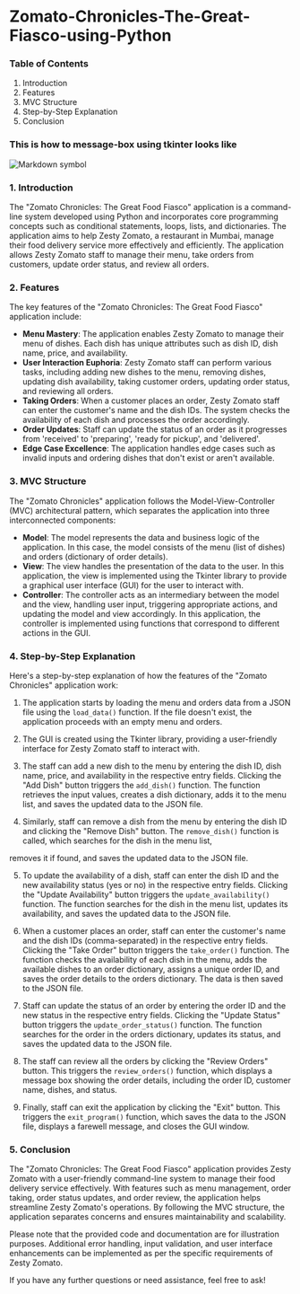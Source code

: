 # Zomato-Chronicles-The-Great-Fiasco-using-Python


### Table of Contents
1. Introduction
2. Features
3. MVC Structure
4. Step-by-Step Explanation
5. Conclusion

### This is how to message-box using tkinter looks like

![Markdown symbol](https://iili.io/Hiplpvs.jpg)  



### 1. Introduction
The "Zomato Chronicles: The Great Food Fiasco" application is a command-line system developed using Python and incorporates core programming concepts such as conditional statements, loops, lists, and dictionaries. The application aims to help Zesty Zomato, a restaurant in Mumbai, manage their food delivery service more effectively and efficiently. The application allows Zesty Zomato staff to manage their menu, take orders from customers, update order status, and review all orders.

### 2. Features
The key features of the "Zomato Chronicles: The Great Food Fiasco" application include:

- **Menu Mastery**: The application enables Zesty Zomato to manage their menu of dishes. Each dish has unique attributes such as dish ID, dish name, price, and availability.
- **User Interaction Euphoria**: Zesty Zomato staff can perform various tasks, including adding new dishes to the menu, removing dishes, updating dish availability, taking customer orders, updating order status, and reviewing all orders.
- **Taking Orders**: When a customer places an order, Zesty Zomato staff can enter the customer's name and the dish IDs. The system checks the availability of each dish and processes the order accordingly.
- **Order Updates**: Staff can update the status of an order as it progresses from 'received' to 'preparing', 'ready for pickup', and 'delivered'.
- **Edge Case Excellence**: The application handles edge cases such as invalid inputs and ordering dishes that don't exist or aren't available.

### 3. MVC Structure
The "Zomato Chronicles" application follows the Model-View-Controller (MVC) architectural pattern, which separates the application into three interconnected components:

- **Model**: The model represents the data and business logic of the application. In this case, the model consists of the menu (list of dishes) and orders (dictionary of order details).
- **View**: The view handles the presentation of the data to the user. In this application, the view is implemented using the Tkinter library to provide a graphical user interface (GUI) for the user to interact with.
- **Controller**: The controller acts as an intermediary between the model and the view, handling user input, triggering appropriate actions, and updating the model and view accordingly. In this application, the controller is implemented using functions that correspond to different actions in the GUI.

### 4. Step-by-Step Explanation
Here's a step-by-step explanation of how the features of the "Zomato Chronicles" application work:

1. The application starts by loading the menu and orders data from a JSON file using the `load_data()` function. If the file doesn't exist, the application proceeds with an empty menu and orders.

2. The GUI is created using the Tkinter library, providing a user-friendly interface for Zesty Zomato staff to interact with.

3. The staff can add a new dish to the menu by entering the dish ID, dish name, price, and availability in the respective entry fields. Clicking the "Add Dish" button triggers the `add_dish()` function. The function retrieves the input values, creates a dish dictionary, adds it to the menu list, and saves the updated data to the JSON file.

4. Similarly, staff can remove a dish from the menu by entering the dish ID and clicking the "Remove Dish" button. The `remove_dish()` function is called, which searches for the dish in the menu list,

removes it if found, and saves the updated data to the JSON file.

5. To update the availability of a dish, staff can enter the dish ID and the new availability status (yes or no) in the respective entry fields. Clicking the "Update Availability" button triggers the `update_availability()` function. The function searches for the dish in the menu list, updates its availability, and saves the updated data to the JSON file.

6. When a customer places an order, staff can enter the customer's name and the dish IDs (comma-separated) in the respective entry fields. Clicking the "Take Order" button triggers the `take_order()` function. The function checks the availability of each dish in the menu, adds the available dishes to an order dictionary, assigns a unique order ID, and saves the order details to the orders dictionary. The data is then saved to the JSON file.

7. Staff can update the status of an order by entering the order ID and the new status in the respective entry fields. Clicking the "Update Status" button triggers the `update_order_status()` function. The function searches for the order in the orders dictionary, updates its status, and saves the updated data to the JSON file.

8. The staff can review all the orders by clicking the "Review Orders" button. This triggers the `review_orders()` function, which displays a message box showing the order details, including the order ID, customer name, dishes, and status.

9. Finally, staff can exit the application by clicking the "Exit" button. This triggers the `exit_program()` function, which saves the data to the JSON file, displays a farewell message, and closes the GUI window.

### 5. Conclusion
The "Zomato Chronicles: The Great Food Fiasco" application provides Zesty Zomato with a user-friendly command-line system to manage their food delivery service effectively. With features such as menu management, order taking, order status updates, and order review, the application helps streamline Zesty Zomato's operations. By following the MVC structure, the application separates concerns and ensures maintainability and scalability.

Please note that the provided code and documentation are for illustration purposes. Additional error handling, input validation, and user interface enhancements can be implemented as per the specific requirements of Zesty Zomato.

If you have any further questions or need assistance, feel free to ask!
